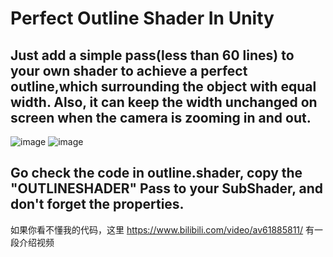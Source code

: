 # Perfect Outline Shader In Unity
## Just add a simple pass(less than 60 lines) to your own shader to achieve a perfect outline,which surrounding the object with equal width.  Also, it can keep the width unchanged on screen when the camera is zooming in and out.

![image](https://github.com/blightue/Perfect-Outline-Shader-In-Unity/blob/master/OutlineNoText.png)
![image](https://github.com/blightue/Perfect-Outline-Shader-In-Unity/blob/master/OutlineNoTextBlue.png)

## Go check the code in outline.shader, copy the "OUTLINESHADER" Pass to your SubShader, and don't forget the properties.

如果你看不懂我的代码，这里 https://www.bilibili.com/video/av61885811/ 有一段介绍视频
